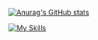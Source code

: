 [![Anurag's GitHub stats](https://github-readme-stats.vercel.app/api?username=LahousseBram)](https://github.com/anuraghazra/github-readme-stats)

[![My Skills](https://skillicons.dev/icons?i=js,html,css,wasm)](https://skillicons.dev)
